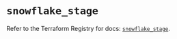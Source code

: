 # `snowflake_stage`

Refer to the Terraform Registry for docs: [`snowflake_stage`](https://registry.terraform.io/providers/snowflake-labs/snowflake/0.94.0/docs/resources/stage).
